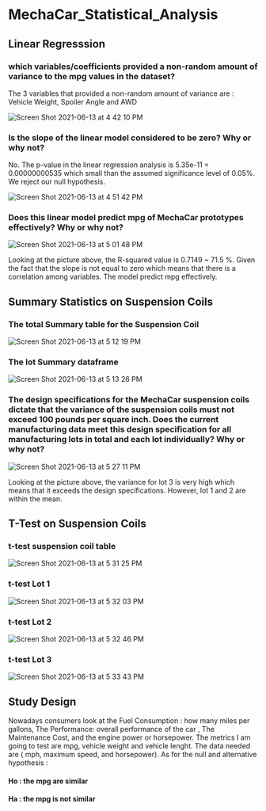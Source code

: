 # MechaCar_Statistical_Analysis

## Linear Regresssion

### which variables/coefficients provided a non-random amount of variance to the mpg values in the dataset?

The 3 variables that provided a non-random amount of variance are : Vehicle Weight, Spoiler Angle and AWD

![Screen Shot 2021-06-13 at 4 42 10 PM](https://user-images.githubusercontent.com/78506782/121821319-4f0e4d80-cc66-11eb-9896-41237d9cd13f.png)

### Is the slope of the linear model considered to be zero? Why or why not?

No. The p-value in the linear regression analysis is 5.35e-11 = 0.00000000535 which small than the assumed significance level of 0.05%. We reject our null hypothesis.

![Screen Shot 2021-06-13 at 4 51 42 PM](https://user-images.githubusercontent.com/78506782/121821535-a6f98400-cc67-11eb-917c-bc00e0beff0e.png)

### Does this linear model predict mpg of MechaCar prototypes effectively? Why or why not?

![Screen Shot 2021-06-13 at 5 01 48 PM](https://user-images.githubusercontent.com/78506782/121821802-5e42ca80-cc69-11eb-9781-62821471cf49.png)

Looking at the picture above, the R-squared value is 0.7149 ~ 71.5 %. Given the fact that the slope is not equal to zero which means that there is a correlation among variables. The model predict mpg effectively.

## Summary Statistics on Suspension Coils

### The total Summary table for the Suspension Coil 

![Screen Shot 2021-06-13 at 5 12 19 PM](https://user-images.githubusercontent.com/78506782/121821984-867ef900-cc6a-11eb-967d-96df7fd1a305.png)

### The lot Summary dataframe

![Screen Shot 2021-06-13 at 5 13 26 PM](https://user-images.githubusercontent.com/78506782/121822015-ae6e5c80-cc6a-11eb-99f1-b8310a07b54b.png)

### The design specifications for the MechaCar suspension coils dictate that the variance of the suspension coils must not exceed 100 pounds per square inch. Does the current manufacturing data meet this design specification for all manufacturing lots in total and each lot individually? Why or why not?

![Screen Shot 2021-06-13 at 5 27 11 PM](https://user-images.githubusercontent.com/78506782/121822362-ccd55780-cc6c-11eb-87ad-38c9f146e384.png)

Looking at the picture above, the variance for lot 3 is very high which means that it exceeds the design specifications. However, lot 1 and 2 are within the mean.

## T-Test on Suspension Coils

### t-test suspension coil table

![Screen Shot 2021-06-13 at 5 31 25 PM](https://user-images.githubusercontent.com/78506782/121822464-30f81b80-cc6d-11eb-98f1-4bbeb713d6b8.png)

### t-test Lot 1 

![Screen Shot 2021-06-13 at 5 32 03 PM](https://user-images.githubusercontent.com/78506782/121822478-466d4580-cc6d-11eb-8ef9-66d9bcb27cb0.png)

### t-test Lot 2

![Screen Shot 2021-06-13 at 5 32 46 PM](https://user-images.githubusercontent.com/78506782/121822497-600e8d00-cc6d-11eb-8670-7f53d4f457fc.png)

### t-test Lot 3

![Screen Shot 2021-06-13 at 5 33 43 PM](https://user-images.githubusercontent.com/78506782/121822521-82a0a600-cc6d-11eb-810b-d948637953b4.png)

## Study Design

Nowadays consumers look at the Fuel Consumption : how many miles per gallons, The Performance: overall performance of the car , The Maintenance Cost, and the engine power or horsepower. The metrics I am going to test are mpg, vehicle weight and vehicle lenght. The data needed are ( mph, maximum speed, and horsepower). 
As for the null and alternative hypothesis :
#### Ho : the mpg are similar
#### Ha : the mpg is not similar

